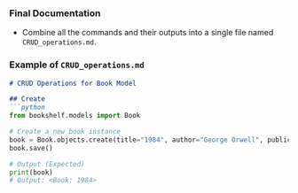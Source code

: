 
### Final Documentation

- Combine all the commands and their outputs into a single file named `CRUD_operations.md`.

### Example of `CRUD_operations.md`

```markdown
# CRUD Operations for Book Model

## Create
```python
from bookshelf.models import Book

# Create a new book instance
book = Book.objects.create(title="1984", author="George Orwell", publication_year=1949)
book.save()

# Output (Expected)
print(book)
# Output: <Book: 1984>
